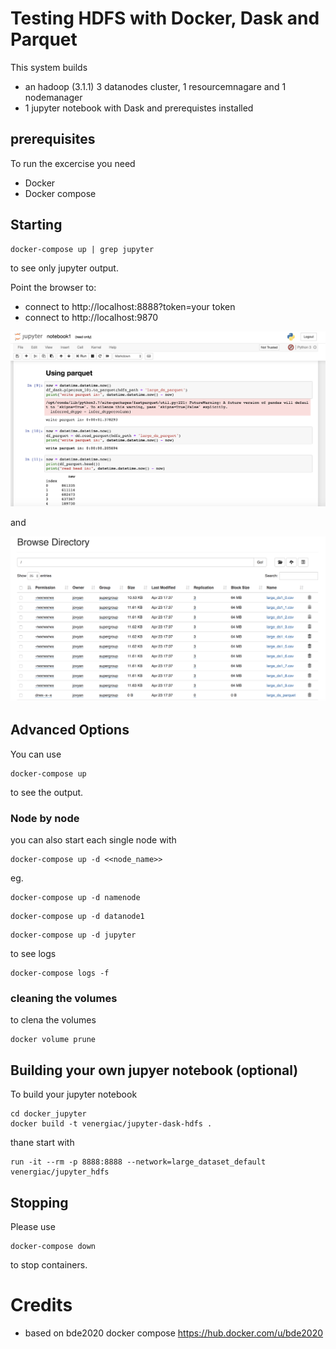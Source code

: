 # Testing HDFS with Docker, Dask and Parquet

This system builds
* an hadoop (3.1.1) 3 datanodes cluster, 1 resourcemnagare and 1 nodemanager
* 1 jupyter notebook with Dask and prerequistes installed

## prerequisites

To run the excercise you need 
* Docker
* Docker compose

## Starting

```
docker-compose up | grep jupyter
```

to see only jupyter output. 

Point the browser to:

* connect to http://localhost:8888?token=your token
* connect to http://localhost:9870


![](figures/jupyter.png)

and

![](figures/hadoop.png)

## Advanced Options


You can use 

```
docker-compose up
```

to see the output. 

### Node by node
you can also start each single node with


```
docker-compose up -d <<node_name>>
```

eg. 


```
docker-compose up -d namenode
```

```
docker-compose up -d datanode1
```

```
docker-compose up -d jupyter
```

to see logs

```
docker-compose logs -f
```

### cleaning the volumes

to clena the volumes

```
docker volume prune
```

## Building your own jupyer notebook (optional)

To build your jupyter notebook

```
cd docker_jupyter
docker build -t venergiac/jupyter-dask-hdfs .
```

thane start with


```
run -it --rm -p 8888:8888 --network=large_dataset_default venergiac/jupyter_hdfs
```

## Stopping

Please use 

```
docker-compose down
```

to stop containers.
# Credits

* based on bde2020 docker compose https://hub.docker.com/u/bde2020
